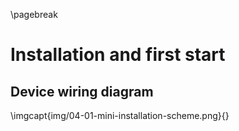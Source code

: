 \pagebreak

# Installation and first start

## Device wiring diagram

\imgcapt{img/04-01-mini-installation-scheme.png}{}

